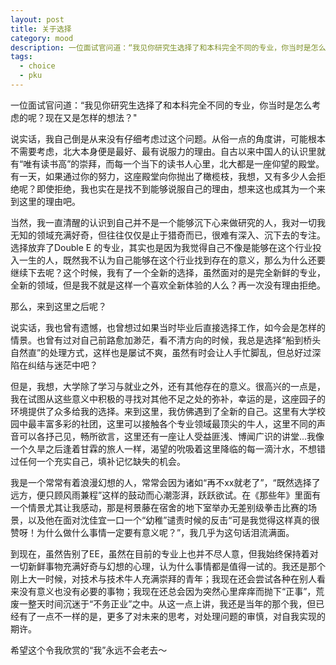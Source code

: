 ```yaml
---
layout: post
title: 关于选择
category: mood
description: 一位面试官问道：“我见你研究生选择了和本科完全不同的专业，你当时是怎么考虑的呢？现在又是怎样的想法？"
tags:
  - choice
  - pku
---
```


一位面试官问道：“我见你研究生选择了和本科完全不同的专业，你当时是怎么考虑的呢？现在又是怎样的想法？"

说实话，我自己倒是从来没有仔细考虑过这个问题。从俗一点的角度讲，可能根本不需要考虑，北大本身便是最好、最有说服力的理由。自古以来中国人的认识里就有“唯有读书高”的崇拜，而每一个当下的读书人心里，北大都是一座仰望的殿堂。有一天，如果通过你的努力，这座殿堂向你抛出了橄榄枝，我想，又有多少人会拒绝呢？即使拒绝，我也实在是找不到能够说服自己的理由，想来这也成其为一个来到这里的理由吧。

当然，我一直清醒的认识到自己并不是一个能够沉下心来做研究的人，我对一切我无知的领域充满好奇，但往往仅仅是止于猎奇而已，很难有深入、沉下去的专注。选择放弃了Double E 的专业，其实也是因为我觉得自己不像是能够在这个行业投入一生的人，既然我不认为自己能够在这个行业找到存在的意义，那么为什么还要继续下去呢？这个时候，我有了一个全新的选择，虽然面对的是完全新鲜的专业，全新的领域，但是我不就是这样一个喜欢全新体验的人么？再一次没有理由拒绝。

那么，来到这里之后呢？

说实话，我也曾有遗憾，也曾想过如果当时毕业后直接选择工作，如今会是怎样的情景。也曾有过对自己前路愈加渺茫，看不清方向的时候，我总是选择“船到桥头自然直”的处理方式，这样也是屡试不爽，虽然有时会让人手忙脚乱，但总好过深陷在纠结与迷茫中吧？

但是，我想，大学除了学习与就业之外，还有其他存在的意义。很高兴的一点是，我在试图从这些意义中积极的寻找对其他不足之处的弥补，幸运的是，这座园子的环境提供了众多给我的选择。来到这里，我仿佛遇到了全新的自己。这里有大学校园中最丰富多彩的社团，这里可以接触各个专业领域最顶尖的牛人，这里不同的声音可以各抒己见，畅所欲言，这里还有一座让人受益匪浅、博闻广识的讲堂...我像一个久旱之后逢着甘霖的旅人一样，渴望的吮吸着这里降临的每一滴汁水，不想错过任何一个充实自己，填补记忆缺失的机会。

我是一个常常有着浪漫幻想的人，常常会因为诸如“再不xx就老了”，“既然选择了远方，便只顾风雨兼程”这样的鼓动而心潮澎湃，跃跃欲试。在《那些年》里面有一个情景尤其让我感动，那是柯景藤在宿舍的地下室举办无差别级拳击比赛的场景，以及他在面对沈佳宜一口一个“幼稚”谴责时候的反击“可是我觉得这样真的很赞呀！为什么做什么事情一定要有意义呢？”，我几乎为这句话泪流满面。

到现在，虽然告别了EE，虽然在目前的专业上也并不尽人意，但我始终保持着对一切新鲜事物充满好奇与幻想的心理，认为什么事情都是值得一试的。我还是那个刚上大一时候，对技术与技术牛人充满崇拜的青年；我现在还会尝试各种在别人看来没有意义也没有必要的事物；我现在还总会因为突然心里痒痒而抛下“正事”，荒废一整天时间沉迷于“不务正业”之中。从这一点上讲，我还是当年的那个我，但已经有了一点不一样的是，更多了对未来的思考，对处理问题的审慎，对自我实现的期许。

希望这个令我欣赏的“我”永远不会老去～